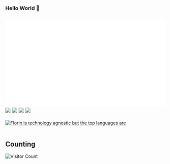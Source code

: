 ### Hello World 👋
[<img align="right" width="600" alt="🦑" src="https://github.com/Florin-Catalin/Florin-Catalin/blob/main/metrics.plugin.achievements.svg">](https://ungureanu-florin-catalin.herokuapp.com/projects)
<a href="http://blog.uflorin.xyz" target="_blank" title="Website"><img src="https://img.shields.io/badge/-personal%20website-yellow" /></a>
<a href="https://lichess.org/@/uflorin" target="_blank" title="Lichess"><img src="https://img.shields.io/badge/uflorin-FFFFFF?style=for-the-badge&logo=lichess&logoColor=black" /></a>
<a href="https://www.linkedin.com/in/florin-c%C4%83t%C4%83lin-ungureanu/" target="_blank" title="Linkedin"><img src="https://img.shields.io/badge/LinkedIn-0077B5?style=for-the-badge&logo=linkedin&logoColor=white" /></a>
<a href="mailto:florin.g.ungureanu@gmail.com" target="_blank" title="Gmail"><img src="https://img.shields.io/badge/florin.g.ungureanu-000000?style=for-the-badge&logo=google&logoColor=red" /></a>
---
<a href="https://github.com/anuraghazra/convoychat"><img src="https://github-readme-stats.vercel.app/api/top-langs/?username=Florin-Catalin&layout=compact&theme=buefy" alt="Florin is technology agnostic but the  top languages are"/></a><br><br />
## Counting
![Visitor Count](https://profile-counter.glitch.me/Florin-Catalin/count.svg)

